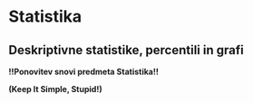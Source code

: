 # Statistika

## Deskriptivne statistike, percentili in grafi
**!!Ponovitev snovi predmeta Statistika!!**

**(Keep It Simple, Stupid!)**

